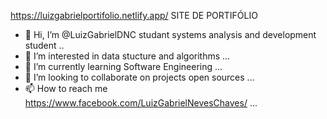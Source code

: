 https://luizgabrielportifolio.netlify.app/ SITE DE PORTIFÓLIO
- 👋 Hi, I’m @LuizGabrielDNC studant systems analysis and development student ..
- 👀 I’m interested in data stucture and algorithms ...
- 🌱 I’m currently learning Software Engineering ...
- 💞️ I’m looking to collaborate on projects open sources ...
- 📫 How to reach me https://www.facebook.com/LuizGabrielNevesChaves/ ...

<!---
LuizGabrielDNC/LuizGabrielDNC is a ✨ special ✨ repository because its `README.md` (this file) appears on your GitHub profile.
You can click the Preview link to take a look at your changes.
--->
